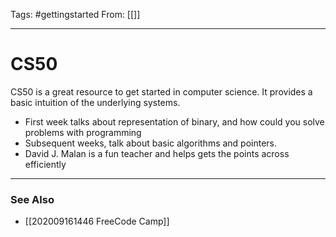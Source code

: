 Tags: #gettingstarted
From: [[]]

---
# CS50
CS50 is a great resource to get started in computer science. It provides a basic intuition of the underlying systems.
- First week talks about representation of binary, and how could you solve problems with programming
- Subsequent weeks, talk about basic algorithms and pointers.
- David J. Malan is a fun teacher and helps gets the points across efficiently

---
### See Also
- [[202009161446 FreeCode Camp]]

